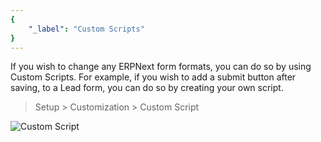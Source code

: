 ```yaml
---
{
	"_label": "Custom Scripts"
}
---
```

If you wish to change any ERPNext form formats, you can do so by using Custom Scripts. For example, if you wish to add a submit button after saving, to a Lead form, you can do so by creating your own script.

> Setup > Customization > Custom Script


![Custom Script](img/custom-script.png)

